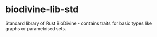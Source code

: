 # biodivine-lib-std
Standard library of Rust BioDivine - contains traits for basic types like graphs or parametrised sets.
